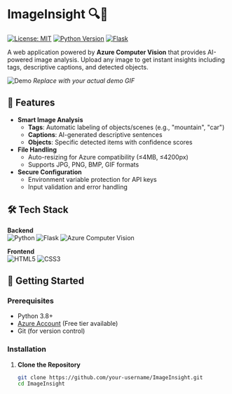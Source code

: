 # ImageInsight 🔍📸

[![License: MIT](https://img.shields.io/badge/License-MIT-yellow.svg)](https://opensource.org/licenses/MIT)
[![Python Version](https://img.shields.io/badge/python-3.8%2B-blue)](https://www.python.org/)
[![Flask](https://img.shields.io/badge/flask-3.0.2-green)](https://flask.palletsprojects.com/)

A web application powered by **Azure Computer Vision** that provides AI-powered image analysis. Upload any image to get instant insights including tags, descriptive captions, and detected objects.

![Demo](static/demo.gif) *Replace with your actual demo GIF*

## 🌟 Features

- **Smart Image Analysis**
  - **Tags**: Automatic labeling of objects/scenes (e.g., "mountain", "car")
  - **Captions**: AI-generated descriptive sentences
  - **Objects**: Specific detected items with confidence scores
- **File Handling**
  - Auto-resizing for Azure compatibility (≤4MB, ≤4200px)
  - Supports JPG, PNG, BMP, GIF formats
- **Secure Configuration**
  - Environment variable protection for API keys
  - Input validation and error handling

## 🛠️ Tech Stack

**Backend**  
![Python](https://img.shields.io/badge/-Python-3776AB?logo=python&logoColor=white)
![Flask](https://img.shields.io/badge/-Flask-000000?logo=flask)
![Azure Computer Vision](https://img.shields.io/badge/-Azure%20CV-0078D4?logo=microsoft-azure)

**Frontend**  
![HTML5](https://img.shields.io/badge/-HTML5-E34F26?logo=html5&logoColor=white)
![CSS3](https://img.shields.io/badge/-CSS3-1572B6?logo=css3)

## 🚀 Getting Started

### Prerequisites

- Python 3.8+
- [Azure Account](https://azure.microsoft.com/) (Free tier available)
- Git (for version control)

### Installation

1. **Clone the Repository**
   ```bash
   git clone https://github.com/your-username/ImageInsight.git
   cd ImageInsight
